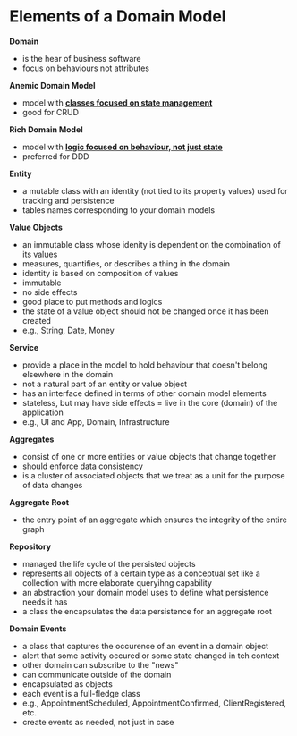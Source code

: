 # Elements of a Domain Model

**Domain**
- is the hear of business software
- focus on behaviours not attributes

**Anemic Domain Model**
- model with <ins>**classes focused on state management**</ins>
- good for CRUD

**Rich Domain Model**
- model with <ins>**logic focused on behaviour, not just state**</ins>
- preferred for DDD

**Entity**
- a mutable class with an identity (not tied to its property values) used for tracking and persistence
- tables names corresponding to your domain models

**Value Objects**
- an immutable class whose idenity is dependent on the combination of its values
- measures, quantifies, or describes a thing in the domain
- identity is based on composition of values
- immutable
- no side effects
- good place to put methods and logics
- the state of a value object should not be changed once it has been created
- e.g., String, Date, Money

**Service**
- provide a place in the model to hold behaviour that doesn't belong elsewhere in the domain
- not a natural part of an entity or value object
- has an interface defined in terms of other domain model elements
- stateless, but may have side effects
= live in the core (domain) of the application
- e.g., UI and App, Domain, Infrastructure

**Aggregates**
- consist of one or more entities or value objects that change together
- should enforce data consistency
- is a cluster of associated objects that we treat as a unit for the purpose of data changes

**Aggregate Root**
- the entry point of an aggregate which ensures the integrity of the entire graph

**Repository**
- managed the life cycle of the persisted objects
- represents all objects of a certain type as a conceptual set like a collection with more elaborate queryihng capability
- an abstraction your domain model uses to define what persistence needs it has
- a class the encapsulates the data persistence for an aggregate root

**Domain Events**
- a class that captures the occurence of an event in a domain object
- alert that some activity occured or some state changed in teh context
- other domain can subscribe to the "news"
- can communicate outside of the domain
- encapsulated as objects
- each event is a full-fledge class
- e.g., AppointmentScheduled, AppointmentConfirmed, ClientRegistered, etc.
- create events as needed, not just in case